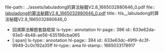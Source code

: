 file-path:: ../assets/labuladong的算法秘籍V2.8_1665032880646_0.pdf
file:: [labuladong的算法秘籍V2.8_1665032880646_0.pdf](../assets/labuladong的算法秘籍V2.8_1665032880646_0.pdf)
title:: hls__labuladong的算法秘籍V2.8_1665032880646_0

- 回溯算法解题套路框架
  ls-type:: annotation
  hl-page:: 396
  id:: 633e62da-93e5-4b48-ae56-635196cba065
- [:span]
  ls-type:: annotation
  hl-page:: 394
  id:: 633e63dc-49f9-4c3f-9949-2c0c192a35ff
  hl-type:: area
  hl-stamp:: 1665033178917